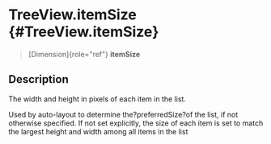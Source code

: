 TreeView.itemSize {#TreeView.itemSize}
=================

> [Dimension]{role="ref"} **itemSize**

Description
-----------

The width and height in pixels of each item in the list.

Used by auto-layout to determine the?preferredSize?of the list, if not
otherwise specified. If not set explicitly, the size of each item is set
to match the largest height and width among all items in the list
